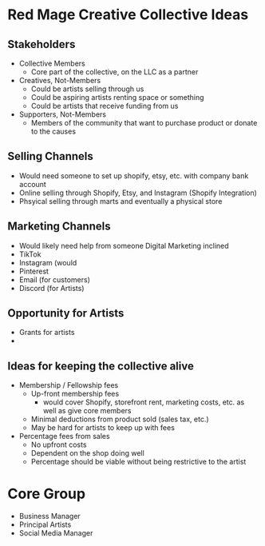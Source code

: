 # Red Mage Creative Collective Ideas

## Stakeholders
- Collective Members
  - Core part of the collective, on the LLC as a partner
- Creatives, Not-Members
  - Could be artists selling through us
  - Could be aspiring artists renting space or something
  - Could be artists that receive funding from us
- Supporters, Not-Members
  - Members of the community that want to purchase product or donate to the causes

## Selling Channels
- Would need someone to set up shopify, etsy, etc. with company bank account
- Online selling through Shopify, Etsy, and Instagram (Shopify Integration)
- Phsyical selling through marts and eventually a physical store

## Marketing Channels
- Would likely need help from someone Digital Marketing inclined
- TikTok
- Instagram (would 
- Pinterest
- Email (for customers)
- Discord (for Artists)

## Opportunity for Artists
- Grants for artists
- 

## Ideas for keeping the collective alive
- Membership / Fellowship fees
  - Up-front membership fees
    - would cover Shopify, storefront rent, marketing costs, etc. as well as give core members
  - Minimal deductions from product sold (sales tax, etc.)
  - May be hard for artists to keep up with fees
- Percentage fees from sales
  - No upfront costs
  - Dependent on the shop doing well
  - Percentage should be viable without being restrictive to the artist
 
# Core Group
- Business Manager
- Principal Artists
- Social Media Manager
